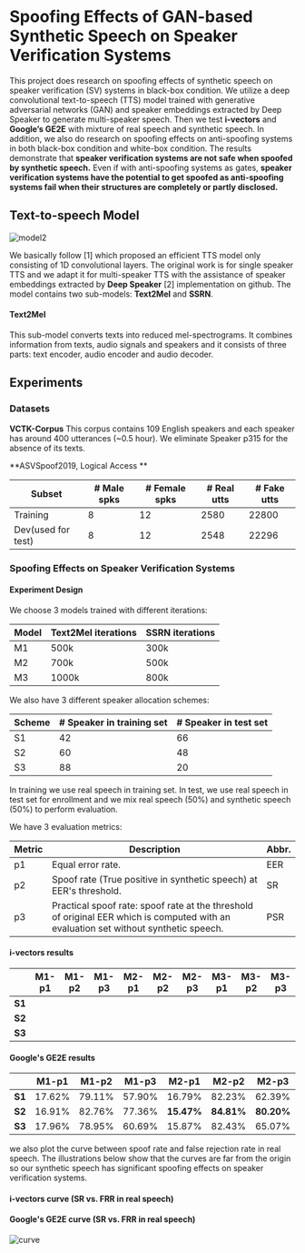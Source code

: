 # Spoofing Effects of GAN-based Synthetic Speech on Speaker Verification Systems

This project does research on spoofing effects of synthetic speech on speaker verification (SV) systems in black-box condition. We utilize a deep convolutional text-to-speech (TTS) model trained with generative adversarial networks (GAN) and speaker embeddings extracted by Deep Speaker to generate multi-speaker speech. Then we test **i-vectors** and **Google’s GE2E** with mixture of real speech and synthetic speech. In addition, we also do research on spoofing effects on anti-spoofing systems in both black-box condition and white-box condition. The results demonstrate that **speaker verification systems are not safe when spoofed by synthetic speech.** Even if with anti-spoofing systems as gates, **speaker verification systems have the potential to get spoofed as anti-spoofing systems fail when their structures are completely or partly disclosed.**



## Text-to-speech Model

![model2](D:\study_materials\summer_internship\presentation\model2.png)

We basically follow [1] which proposed an efficient TTS model only consisting of 1D convolutional layers. The original work is for single speaker TTS and we adapt it for multi-speaker TTS with the assistance of speaker embeddings extracted by **Deep Speaker** [2] implementation on github.  The model contains two sub-models: **Text2Mel** and **SSRN**.

#### Text2Mel

This sub-model converts texts into reduced mel-spectrograms. It combines information from texts, audio signals and speakers and it consists of three parts: text encoder, audio encoder and audio decoder. 



## Experiments

### Datasets

**VCTK-Corpus**  This corpus contains 109 English speakers and each speaker has around 400 utterances (~0.5 hour). We eliminate Speaker p315 for the absence of its texts.

**ASVSpoof2019, Logical Access ** 

| Subset             | \# Male spks | \# Female spks | \# Real utts | \# Fake utts |
| ------------------ | ------------ | -------------- | ------------ | ------------ |
| Training           | 8            | 12             | 2580         | 22800        |
| Dev(used for test) | 8            | 12             | 2548         | 22296        |

### Spoofing Effects on Speaker Verification Systems

#### Experiment Design

We choose 3 models trained with different iterations:

| Model | Text2Mel iterations | SSRN iterations |
| ----- | ------------------- | --------------- |
| M1    | 500k                | 300k            |
| M2    | 700k                | 500k            |
| M3    | 1000k               | 800k            |

We also have 3 different speaker allocation schemes:

| Scheme | \# Speaker in training set | \# Speaker in test set |
| ------ | -------------------------- | ---------------------- |
| S1     | 42                         | 66                     |
| S2     | 60                         | 48                     |
| S3     | 88                         | 20                     |

In training we use real speech in training set. In test, we use real speech in test set for enrollment and we mix real speech (50%) and synthetic speech (50%) to perform evaluation.

We have 3 evaluation metrics:

| Metric | Description                                                  | Abbr. |
| ------ | ------------------------------------------------------------ | ----- |
| p1     | Equal error rate.                                            | EER   |
| p2     | Spoof rate (True positive in synthetic speech) at EER's threshold. | SR    |
| p3     | Practical spoof rate: spoof rate at the threshold of original EER which is computed with an evaluation set without synthetic speech. | PSR   |

#### i-vectors results

|        | **M1-p1** | **M1-p2** | **M1-p3** | M2-p1 | M2-p2 | M2-p3 | M3-p1 | M3-p2 | M3-p3 |
| ------ | --------- | --------- | --------- | ----- | ----- | ----- | ----- | ----- | ----- |
| **S1** |           |           |           |       |       |       |       |       |       |
| **S2** |           |           |           |       |       |       |       |       |       |
| **S3** |           |           |           |       |       |       |       |       |       |



#### Google's GE2E results

|        | M1-p1  | M1-p2  | M1-p3  | M2-p1      | M2-p2      | M2-p3      | M3-p1  | M3-p2  | M3-p3  |
| ------ | ------ | ------ | ------ | ---------- | ---------- | ---------- | ------ | ------ | ------ |
| **S1** | 17.62% | 79.11% | 57.90% | 16.79%     | 82.23%     | 62.39%     | 15.95% | 82.48% | 69.80% |
| **S2** | 16.91% | 82.76% | 77.36% | **15.47%** | **84.81%** | **80.20%** | 17.64% | 83.88% | 72.48% |
| **S3** | 17.96% | 78.95% | 60.69% | 15.87%     | 82.43%     | 65.07%     | 17.71% | 81.08% | 69.16% |

we also plot the curve between spoof rate and false rejection rate in real speech. The illustrations below show that the curves are far from the origin so our synthetic speech has significant spoofing effects on speaker verification systems. 

#### i-vectors curve (SR vs. FRR in real speech)

#### Google's GE2E curve (SR vs. FRR in real speech)

![curve](D:\study_materials\summer_internship\presentation\curve.png)

